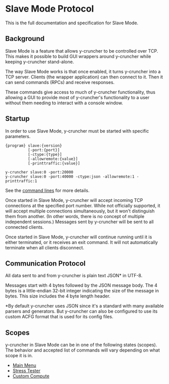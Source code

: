 # Slave Mode Protocol

This is the full documentation and specification for Slave Mode.

## Background

Slave Mode is a feature that allows y-cruncher to be controlled over TCP.
This makes it possible to build GUI wrappers around y-cruncher while keeping y-cruncher stand-alone.

The way Slave Mode works is that once enabled, it turns y-cruncher into a TCP server.
Clients (the wrapper application) can then connect to it. Then it can send commands (RPCs) and receive responses.

These commands give access to much of y-cruncher functionality, thus allowing a GUI to provide most of y-cruncher's functionality to a user without them needing to interact with a console window.


## Startup

In order to use Slave Mode, y-cruncher must be started with specific parameters.

    {program} slave:{version}
              [-port:{port}]
              [-ctype:{type}]
              [-allowremote:{value}]
              [-printtraffic:{value}]

    y-cruncher slave:0 -port:20000
    y-cruncher slave:0 -port:40000 -ctype:json -allowremote:1 -printtraffic:1

See the [command lines](/SlaveMode%20Command%20Lines.txt) for more details.

Once started in Slave Mode, y-cruncher will accept incoming TCP connections at the specified port number.
While not officially supported, it will accept multiple connections simultaneously, but it won't distinguish them from another.
(In other words, there is no concept of multiple independent sessions.)
Messages sent by y-cruncher will be sent to all connected clients.

Once started in Slave Mode, y-cruncher will continue running until it is either terminated, or it receives an exit command.
It will not automatically terminate when all clients disconnect.


## Communication Protocol

All data sent to and from y-cruncher is plain text JSON* in UTF-8.

Messages start with 4 bytes followed by the JSON message body.
The 4 bytes is a little-endian 32-bit integer indicating the size of the message in bytes.
This size includes the 4 byte length header.

*By default y-cruncher uses JSON since it's a standard with many available parsers and generators.
But y-cruncher can also be configured to use its custom ACFG format that is used for its config files.


## Scopes

y-cruncher in Slave Mode can be in one of the following states (scopes).
The behavior and accepted list of commands will vary depending on what scope it is in.

- [Main Menu](MainMenuScope.md)
- [Stress Tester](StressTester.md)
- [Custom Compute](CustomCompute.md)






